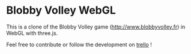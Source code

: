 Blobby Volley WebGL
========================

This is a clone of the Blobby Volley game (http://www.blobbyvolley.fr) in WebGL with three.js.

Feel free to contribute or follow the development on [trello][1] !


  [1]: https://trello.com/b/08zk3eEw/blobby-volley-webgl
